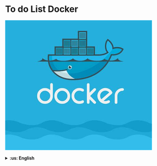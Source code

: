# To do List Docker

![cover](./cover.png)

<details>
  <summary markdown="span"><strong>:us: English</strong></summary><br />
  
## 💻 About the project

This repository contains a full-stack application: a to do list! This application needs to be containerized to work. I have developed the configuration files for each specific front: Front-end, Back-end and, for a test application that validates if the applications are communicating.

Project developed at Trybe, as part of their Back-end curriculum. 

The Back-end and the Front-end were provided by Trybe, and the configuration files for Docker were developed by me.

## 🚀 Built with
> This project were developed using the following technologies

- Docker

## 👩🏻‍💻 Skills

>In this project I have developed the following skills

- Learned how to use Docker commands in the Command Line Interface;
- Created Docker images of applications;
- Created and run Docker containers;
- Orchestrated containers using Docker Compose.

<details>
  <summary markdown="span"><strong>:brazil: Português</strong></summary><br />

## 💻 Sobre o projeto

Esse repositório contém uma aplicação full-stack: um aplicativo de lista de tarefas! No desafio proposto, para a aplicação funcionar, ela precisa ser conteinerizada através do Docker. Os arquivos de front-end, back-end e testes foram fornecidos pela Trybe e, eu desenvolvi os arquivos de configuração do Docker.

## 🚀 Tecnologias
  
- Docker

## 👩🏻‍💻 Habilidades

>Nesse projeto desenvolvi as seguintes habilidades

- Aprendi como usar os comandos do Docker na interface de linha de comandos(CLI;
- Criei Imagens Docker de aplicacões;
- Criei e rodei Containers Docker;
- Orquestrei containers usando Docker Compose.
